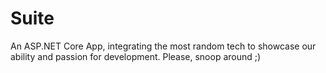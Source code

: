 # Suite
An ASP.NET Core App, integrating the most random tech to showcase our ability and passion for development. Please, snoop around ;)

